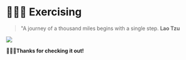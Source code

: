 # 🏋🏼‍♂️ Exercising

> "A journey of a thousand miles begins with a single step. **Lao Tzu**

![](https://media.giphy.com/media/O0AEyXviC1vtC/giphy.gif)

👨🏻‍💻**Thanks for checking it out!**